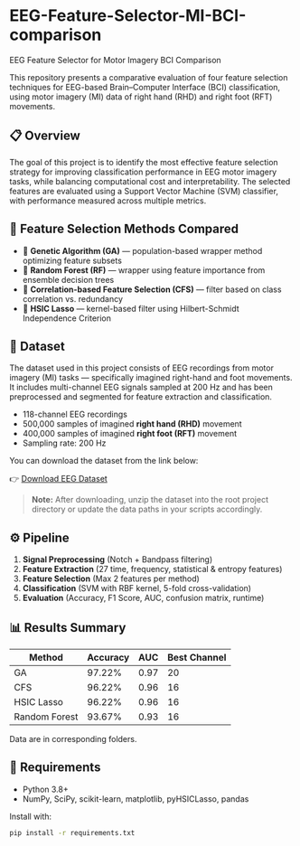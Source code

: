 # EEG-Feature-Selector-MI-BCI-comparison
EEG Feature Selector for Motor Imagery BCI Comparison

This repository presents a comparative evaluation of four feature selection techniques for EEG-based Brain–Computer Interface (BCI) classification, using motor imagery (MI) data of right hand (RHD) and right foot (RFT) movements.

## 📋 Overview

The goal of this project is to identify the most effective feature selection strategy for improving classification performance in EEG motor imagery tasks, while balancing computational cost and interpretability. The selected features are evaluated using a Support Vector Machine (SVM) classifier, with performance measured across multiple metrics.

## 🧠 Feature Selection Methods Compared

- 🧬 **Genetic Algorithm (GA)** — population-based wrapper method optimizing feature subsets
- 🌲 **Random Forest (RF)** — wrapper using feature importance from ensemble decision trees
- 🔗 **Correlation-based Feature Selection (CFS)** — filter based on class correlation vs. redundancy
- 🧪 **HSIC Lasso** — kernel-based filter using Hilbert-Schmidt Independence Criterion

## 📂 Dataset

The dataset used in this project consists of EEG recordings from motor imagery (MI) tasks — specifically imagined right-hand and foot movements. It includes multi-channel EEG signals sampled at 200 Hz and has been preprocessed and segmented for feature extraction and classification.

- 118-channel EEG recordings
- 500,000 samples of imagined **right hand (RHD)** movement
- 400,000 samples of imagined **right foot (RFT)** movement
- Sampling rate: 200 Hz

You can download the dataset from the link below:

👉 [Download EEG Dataset](https://drive.google.com/file/d/1EVRUUhwPm5-1mrG9DwZycJ91nvWOKYpw/view?usp=sharing)

> **Note:** After downloading, unzip the dataset into the root project directory or update the data paths in your scripts accordingly.

## ⚙️ Pipeline

1. **Signal Preprocessing** (Notch + Bandpass filtering)
2. **Feature Extraction** (27 time, frequency, statistical & entropy features)
3. **Feature Selection** (Max 2 features per method)
4. **Classification** (SVM with RBF kernel, 5-fold cross-validation)
5. **Evaluation** (Accuracy, F1 Score, AUC, confusion matrix, runtime)

## 📊 Results Summary

| Method      | Accuracy | AUC  | Best Channel |
|-------------|----------|------|---------------|
| GA          | 97.22%   | 0.97 | 20            |
| CFS         | 96.22%   | 0.96 | 16            |
| HSIC Lasso  | 96.22%   | 0.96 | 16            |
| Random Forest | 93.67% | 0.93 | 16            |

Data are in corresponding folders.

## 🧪 Requirements

- Python 3.8+
- NumPy, SciPy, scikit-learn, matplotlib, pyHSICLasso, pandas

Install with:

```bash
pip install -r requirements.txt
